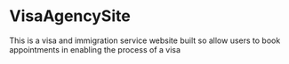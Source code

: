 # VisaAgencySite
This is a visa and immigration service website built so allow users to book appointments in enabling the process of a visa
